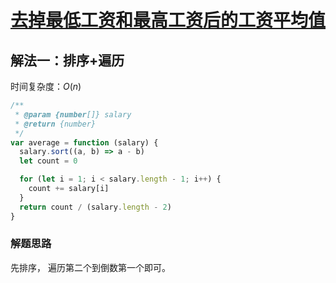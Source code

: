 # [去掉最低工资和最高工资后的工资平均值](https://leetcode-cn.com/problems/average-salary-excluding-the-minimum-and-maximum-salary/description/)

## 解法一：排序+遍历

时间复杂度：$O(n)$

```javascript
/**
 * @param {number[]} salary
 * @return {number}
 */
var average = function (salary) {
  salary.sort((a, b) => a - b)
  let count = 0

  for (let i = 1; i < salary.length - 1; i++) {
    count += salary[i]
  }
  return count / (salary.length - 2)
}
```

### 解题思路

先排序， 遍历第二个到倒数第一个即可。
